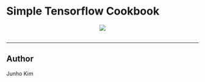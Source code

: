# Simple Tensorflow Cookbook
<div align="center">
  <img src="https://www.tensorflow.org/images/tf_logo_transp.png"><br><br>
</div>

-----------------

## Author
Junho Kim
